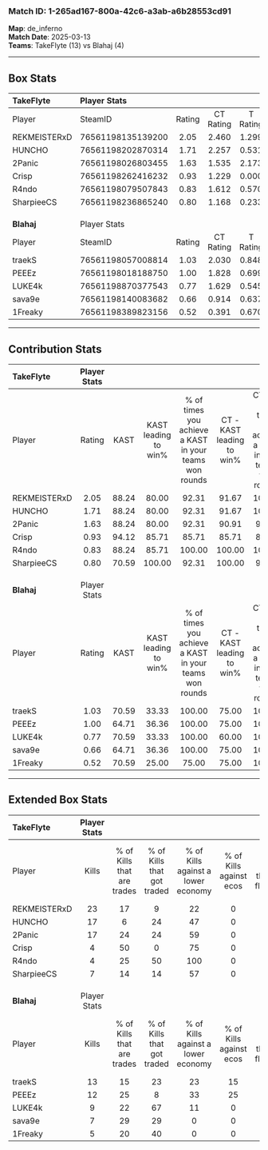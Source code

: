 ### Match ID: 1-265ad167-800a-42c6-a3ab-a6b28553cd91  
**Map**: de_inferno  
**Match Date**: 2025-03-13  
**Teams**: TakeFlyte (13) vs Blahaj (4)  

---  

## Box Stats  

| **TakeFlyte** | Player Stats      |        |           |          |       |       |       |         |        |      |     |
| :- | :- | :-: | :-: | :-: | :-: | :-: | :-: | :-: | :-: | :-: | :-: |
| Player        | SteamID           | Rating | CT Rating | T Rating | KAST  |  ADR  | Kills | Assists | Deaths | K/D  | HS% |
| REKMEISTERxD  | 76561198135139200 |  2.05  |   2.460   |  1.299   | 88.24 | 107.1 |  23   |    4    |   6    | 3.83 | 34  |
| HUNCHO        | 76561198202870314 |  1.71  |   2.257   |  0.531   | 88.24 | 111.4 |  17   |   12    |   9    | 1.89 | 35  |
| 2Panic        | 76561198026803455 |  1.63  |   1.535   |  2.173   | 88.24 | 99.1  |  17   |    4    |   9    | 1.89 | 52  |
| Crisp         | 76561198262416232 |  0.93  |   1.229   |  0.000   | 94.12 | 34.5  |   4   |    5    |   5    | 0.80 | 50  |
| R4ndo         | 76561198079507843 |  0.83  |   1.612   |  0.570   | 88.24 | 22.8  |   4   |    0    |   5    | 0.80 |  0  |
| SharpieeCS    | 76561198236865240 |  0.80  |   1.168   |  0.233   | 70.59 | 59.4  |   7   |    9    |   12   | 0.58 | 42  |
|               |                   |        |           |          |       |       |       |         |        |      |     |
|               |                   |        |           |          |       |       |       |         |        |      |     |
|               |                   |        |           |          |       |       |       |         |        |      |     |
| **Blahaj**    | Player Stats      |        |           |          |       |       |       |         |        |      |     |
| Player        | SteamID           | Rating | CT Rating | T Rating | KAST  |  ADR  | Kills | Assists | Deaths | K/D  | HS% |
| traekS        | 76561198057008814 |  1.03  |   2.030   |  0.848   | 70.59 | 70.0  |  13   |    2    |   14   | 0.93 | 69  |
| PEEEz         | 76561198018188750 |  1.00  |   1.828   |  0.699   | 64.71 | 80.3  |  12   |    6    |   14   | 0.86 | 75  |
| LUKE4k        | 76561198870377543 |  0.77  |   1.629   |  0.545   | 70.59 | 54.5  |   9   |    0    |   14   | 0.64 | 22  |
| sava9e        | 76561198140083682 |  0.66  |   0.914   |  0.637   | 64.71 | 64.8  |   7   |    5    |   15   | 0.47 | 14  |
| 1Freaky       | 76561198389823156 |  0.52  |   0.391   |  0.670   | 70.59 | 38.2  |   5   |    6    |   15   | 0.33 | 60  |
---  

## Contribution Stats  

| **TakeFlyte** | Player Stats |       |                      |                                                        |                           |                                                             |                          |                                                            |
| :- | :-: | :-: | :-: | :-: | :-: | :-: | :-: | :-: |
| Player        |    Rating    | KAST  | KAST leading to win% | % of times you achieve a KAST in your teams won rounds | CT - KAST leading to win% | CT - % of times you achieve a KAST in your teams won rounds | T - KAST leading to win% | T - % of times you achieve a KAST in your teams won rounds |
| REKMEISTERxD  |     2.05     | 88.24 |        80.00         |                         92.31                          |           91.67           |                           100.00                            |          33.33           |                           50.00                            |
| HUNCHO        |     1.71     | 88.24 |        80.00         |                         92.31                          |           91.67           |                           100.00                            |          33.33           |                           50.00                            |
| 2Panic        |     1.63     | 88.24 |        80.00         |                         92.31                          |           90.91           |                            90.91                            |          50.00           |                           100.00                           |
| Crisp         |     0.93     | 94.12 |        85.71         |                         85.71                          |           85.71           |                            85.71                            |           0.00           |                            0.00                            |
| R4ndo         |     0.83     | 88.24 |        85.71         |                         100.00                         |          100.00           |                           100.00                            |          66.67           |                           100.00                           |
| SharpieeCS    |     0.80     | 70.59 |        100.00        |                         92.31                          |          100.00           |                            90.91                            |          100.00          |                           100.00                           |
|               |              |       |                      |                                                        |                           |                                                             |                          |                                                            |
|               |              |       |                      |                                                        |                           |                                                             |                          |                                                            |
|               |              |       |                      |                                                        |                           |                                                             |                          |                                                            |
| **Blahaj**    | Player Stats |       |                      |                                                        |                           |                                                             |                          |                                                            |
| Player        |    Rating    | KAST  | KAST leading to win% | % of times you achieve a KAST in your teams won rounds | CT - KAST leading to win% | CT - % of times you achieve a KAST in your teams won rounds | T - KAST leading to win% | T - % of times you achieve a KAST in your teams won rounds |
| traekS        |     1.03     | 70.59 |        33.33         |                         100.00                         |           75.00           |                           100.00                            |          12.50           |                           100.00                           |
| PEEEz         |     1.00     | 64.71 |        36.36         |                         100.00                         |           75.00           |                           100.00                            |          14.29           |                           100.00                           |
| LUKE4k        |     0.77     | 70.59 |        33.33         |                         100.00                         |           60.00           |                           100.00                            |          14.29           |                           100.00                           |
| sava9e        |     0.66     | 64.71 |        36.36         |                         100.00                         |           75.00           |                           100.00                            |          14.29           |                           100.00                           |
| 1Freaky       |     0.52     | 70.59 |        25.00         |                         75.00                          |           75.00           |                           100.00                            |           0.00           |                            0.00                            |
---  

## Extended Box Stats  

| **TakeFlyte** | Player Stats |                            |                            |                                    |                         |                              |                                 |        |                             |                                     |                          |                               |                            |
| :- | :-: | :-: | :-: | :-: | :-: | :-: | :-: | :-: | :-: | :-: | :-: | :-: | :-: |
| Player        |    Kills     | % of Kills that are trades | % of Kills that got traded | % of Kills against a lower economy | % of Kills against ecos | % of Kills that are flawless | % of Kills that are close duels | Deaths | % of Deaths that get traded | % of Deaths against a lower economy | % of Deaths against ecos | % of Deaths that are flawless | % of Deaths that are close |
| REKMEISTERxD  |      23      |             17             |             9              |                 22                 |            0            |              57              |                0                |   6    |             33              |                 17                  |            0             |              67               |             0              |
| HUNCHO        |      17      |             6              |             24             |                 47                 |            0            |              71              |                6                |   9    |             11              |                 44                  |            0             |              56               |             0              |
| 2Panic        |      17      |             24             |             24             |                 59                 |            0            |              76              |                6                |   9    |             33              |                 33                  |            0             |              56               |             11             |
| Crisp         |      4       |             50             |             0              |                 75                 |            0            |              50              |               25                |   5    |             40              |                 40                  |            0             |              40               |             0              |
| R4ndo         |      4       |             25             |             50             |                100                 |            0            |             100              |                0                |   5    |             60              |                 20                  |            0             |              80               |             0              |
| SharpieeCS    |      7       |             14             |             14             |                 57                 |            0            |              71              |                0                |   12   |             25              |                 42                  |            0             |              58               |             0              |
|               |              |                            |                            |                                    |                         |                              |                                 |        |                             |                                     |                          |                               |                            |
|               |              |                            |                            |                                    |                         |                              |                                 |        |                             |                                     |                          |                               |                            |
|               |              |                            |                            |                                    |                         |                              |                                 |        |                             |                                     |                          |                               |                            |
| **Blahaj**    | Player Stats |                            |                            |                                    |                         |                              |                                 |        |                             |                                     |                          |                               |                            |
| Player        |    Kills     | % of Kills that are trades | % of Kills that got traded | % of Kills against a lower economy | % of Kills against ecos | % of Kills that are flawless | % of Kills that are close duels | Deaths | % of Deaths that get traded | % of Deaths against a lower economy | % of Deaths against ecos | % of Deaths that are flawless | % of Deaths that are close |
| traekS        |      13      |             15             |             23             |                 23                 |           15            |              46              |                8                |   14   |             36              |                 14                  |            0             |              93               |             0              |
| PEEEz         |      12      |             25             |             8              |                 33                 |           25            |              50              |                0                |   14   |              7              |                 14                  |            0             |              64               |             7              |
| LUKE4k        |      9       |             22             |             67             |                 11                 |            0            |              78              |                0                |   14   |             21              |                 14                  |            0             |              64               |             0              |
| sava9e        |      7       |             29             |             29             |                 0                  |            0            |              71              |                0                |   15   |             13              |                 13                  |            0             |              53               |             13             |
| 1Freaky       |      5       |             20             |             40             |                 0                  |            0            |              60              |                0                |   15   |             13              |                 13                  |            0             |              67               |             0              |
